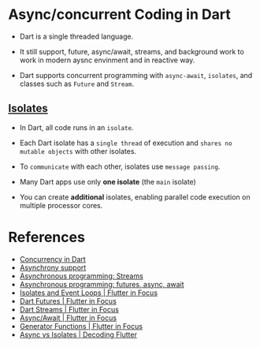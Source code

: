 # Async/concurrent Coding in Dart

- Dart is a single threaded language.
  
- It still support, future, async/await, streams, and background work to work in modern aysnc envinment and in reactive way.

- Dart supports concurrent programming with `async-await`, `isolates`, and classes such as `Future` and `Stream`.


## [Isolates](https://dart.dev/guides/language/concurrency)

- In Dart, all code runs in an `isolate`.

- Each Dart isolate has a `single thread` of execution and `shares no mutable objects` with other isolates.

- To `communicate` with each other, isolates use `message passing`.

- Many Dart apps use only **one isolate** (the `main` isolate)

- You can create **additional** isolates, enabling parallel code execution on multiple processor cores.


# References

- [Concurrency in Dart](https://dart.dev/guides/language/concurrency)
- [Asynchrony support](https://dart.dev/guides/language/language-tour#asynchrony-support)
- [Asynchronous programming: Streams](https://dart.dev/tutorials/language/streams)
- [Asynchronous programming: futures, async, await](https://dart.dev/codelabs/async-await)
- [Isolates and Event Loops | Flutter in Focus](https://www.youtube.com/watch?v=vl_AaCgudcY)
- [Dart Futures | Flutter in Focus](https://www.youtube.com/watch?v=OTS-ap9_aXc)
- [Dart Streams | Flutter in Focus](https://www.youtube.com/watch?v=nQBpOIHE4eE)
- [Async/Await | Flutter in Focus](https://www.youtube.com/watch?v=SmTCmDMi4BY)
- [Generator Functions | Flutter in Focus](https://www.youtube.com/watch?v=TF-TBsgIErY)
- [Async vs Isolates | Decoding Flutter](https://www.youtube.com/watch?v=5AxWC49ZMzs)




